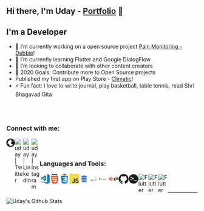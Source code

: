 ## Hi there, I'm Uday - [Portfolio][website] 👋

## I'm a Developer
- 🔭 I’m currently working on a open source project [Pain Monitoring - Debbie][project]!
- 🌱 I’m currently learning Flutter and Google DialogFlow 
- 👯 I’m looking to collaborate with other content creators
- 🥅 2020 Goals: Contribute more to Open Source projects
- Published my first app on Play Store - [Climatic][climatic]!
- ⚡ Fun fact: I love to write journal, play basketball, table tennis, read Shri Bhagavad Gita

<br />
<br />

### Connect with me:

[<img align="left" alt="udaysite" width="22px" src="https://raw.githubusercontent.com/iconic/open-iconic/master/svg/globe.svg" />][website]
[<img align="left" alt="uday | Twitter" width="22px" src="https://cdn.jsdelivr.net/npm/simple-icons@v3/icons/twitter.svg" />][twitter]
[<img align="left" alt="uday | LinkedIn" width="22px" src="https://cdn.jsdelivr.net/npm/simple-icons@v3/icons/linkedin.svg" />][linkedin]
[<img align="left" alt="uday | Instagram" width="22px" src="https://cdn.jsdelivr.net/npm/simple-icons@v3/icons/instagram.svg" />][instagram]

<br />
<br />

### Languages and Tools:

<img align="left" alt="Visual Studio Code" width="26px" src="https://raw.githubusercontent.com/github/explore/80688e429a7d4ef2fca1e82350fe8e3517d3494d/topics/visual-studio-code/visual-studio-code.png" />
<img align="left" alt="HTML5" width="26px" src="https://raw.githubusercontent.com/github/explore/80688e429a7d4ef2fca1e82350fe8e3517d3494d/topics/html/html.png" />
<img align="left" alt="CSS3" width="26px" src="https://raw.githubusercontent.com/github/explore/80688e429a7d4ef2fca1e82350fe8e3517d3494d/topics/css/css.png" />
<img align="left" alt="JavaScript" width="26px" src="https://raw.githubusercontent.com/github/explore/80688e429a7d4ef2fca1e82350fe8e3517d3494d/topics/javascript/javascript.png" />
<img align="left" alt="SQL" width="26px" src="https://raw.githubusercontent.com/github/explore/80688e429a7d4ef2fca1e82350fe8e3517d3494d/topics/sql/sql.png" />
<img align="left" alt="MySQL" width="26px" src="https://raw.githubusercontent.com/github/explore/80688e429a7d4ef2fca1e82350fe8e3517d3494d/topics/mysql/mysql.png" />
<img align="left" alt="MongoDB" width="26px" src="https://raw.githubusercontent.com/github/explore/80688e429a7d4ef2fca1e82350fe8e3517d3494d/topics/mongodb/mongodb.png" />
<img align="left" alt="Git" width="26px" src="https://raw.githubusercontent.com/github/explore/80688e429a7d4ef2fca1e82350fe8e3517d3494d/topics/git/git.png" />
<img align="left" alt="GitHub" width="26px" src="https://raw.githubusercontent.com/github/explore/78df643247d429f6cc873026c0622819ad797942/topics/github/github.png" />
<img align="left" alt="HTML5" width="26px" src="https://raw.githubusercontent.com/github/explore/80688e429a7d4ef2fca1e82350fe8e3517d3494d/topics/terminal/terminal.png" />
<img align="left" alt="Flutter" width="26px" src="https://cdn.iconscout.com/icon/free/png-512/flutter-2038877-1720090.png" />
<img align="left" alt="Flutter" width="26px" src="https://n7.nextpng.com/sticker-png/748/102/sticker-png-dialogflow-conversational-user-interfaces-chatbot-artificial-intelligence-wit-ai-inc-majordomo-angle-rectangle-orange-alternativeto.png" />
<img align="left" alt="Flutter" width="26px" src="https://firebase.google.com/downloads/brand-guidelines/PNG/logo-vertical.png" />

<br />
<br />

---

<img align="left" alt="Uday's Github Stats" src="https://github-readme-stats.vercel.app/api?username=ug2454&show_icons=true&hide_border=true" />

[website]: https://portfoliouday.000webhostapp.com/
[twitter]: https://twitter.com/TheRealMecazor
[instagram]: https://www.instagram.com/mecazor11/
[linkedin]: https://www.linkedin.com/in/uday11garg/
[project]: https://github.com/coding-cohort/Mobile-App-Repo
[climatic]:https://play.google.com/store/apps/details?id=co.udayweather.climatic
